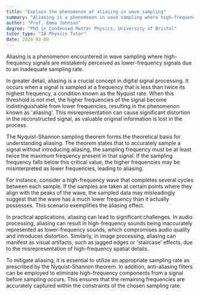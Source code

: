 ```yaml
---
title: "Explain the phenomenon of aliasing in wave sampling"
summary: "Aliasing is a phenomenon in wave sampling where high-frequency signals appear as lower-frequency signals due to insufficient sampling rate."
author: "Prof. Emma Johnson"
degree: "PhD in Condensed Matter Physics, University of Bristol"
tutor_type: "IB Physics Tutor"
date: 2024-03-09
---
```


Aliasing is a phenomenon encountered in wave sampling where high-frequency signals are mistakenly perceived as lower-frequency signals due to an inadequate sampling rate.

In greater detail, aliasing is a crucial concept in digital signal processing. It occurs when a signal is sampled at a frequency that is less than twice its highest frequency, a condition known as the Nyquist rate. When this threshold is not met, the higher frequencies of the signal become indistinguishable from lower frequencies, resulting in the phenomenon known as 'aliasing'. This misrepresentation can cause significant distortion in the reconstructed signal, as valuable original information is lost in the process.

The Nyquist-Shannon sampling theorem forms the theoretical basis for understanding aliasing. The theorem states that to accurately sample a signal without introducing aliasing, the sampling frequency must be at least twice the maximum frequency present in that signal. If the sampling frequency falls below this critical value, the higher frequencies may be misinterpreted as lower frequencies, leading to aliasing.

For instance, consider a high-frequency wave that completes several cycles between each sample. If the samples are taken at certain points where they align with the peaks of the wave, the sampled data may misleadingly suggest that the wave has a much lower frequency than it actually possesses. This scenario exemplifies the aliasing effect.

In practical applications, aliasing can lead to significant challenges. In audio processing, aliasing can result in high-frequency sounds being inaccurately represented as lower-frequency sounds, which compromises audio quality and introduces distortion. Similarly, in image processing, aliasing can manifest as visual artifacts, such as jagged edges or 'staircase' effects, due to the misrepresentation of high-frequency spatial details.

To mitigate aliasing, it is essential to utilize an appropriate sampling rate as prescribed by the Nyquist-Shannon theorem. In addition, anti-aliasing filters can be employed to eliminate high-frequency components from a signal before sampling occurs. This ensures that the remaining frequencies are accurately captured within the constraints of the chosen sampling rate.
    